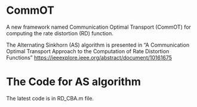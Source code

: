 # CommOT
A new framework named Communication Optimal Transport (CommOT) for computing the rate distortion (RD) function.

The Alternating Sinkhorn (AS) algorithm is presented in “A Communication Optimal Transport Approach to the Computation of Rate Distortion Functions”
https://ieeexplore.ieee.org/abstract/document/10161675

# The Code for AS algorithm
The latest code is in RD_CBA.m file. 

